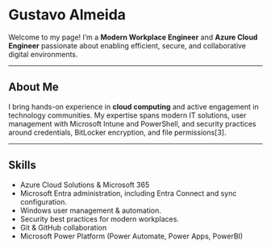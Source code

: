 # Gustavo Almeida

Welcome to my page! I’m a **Modern Workplace Engineer** and **Azure Cloud Engineer** passionate about enabling efficient, secure, and collaborative digital environments.

---

## About Me

I bring hands-on experience in **cloud computing** and active engagement in technology communities. My expertise spans modern IT solutions, user management with Microsoft Intune and PowerShell, and security practices around credentials, BitLocker encryption, and file permissions[3].

---

## Skills

- Azure Cloud Solutions & Microsoft 365
- Microsoft Entra administration, including Entra Connect and sync configuration.
- Windows user management & automation.
- Security best practices for modern workplaces.
- Git & GitHub collaboration
- Microsoft Power Platform (Power Automate, Power Apps, PowerBI)
